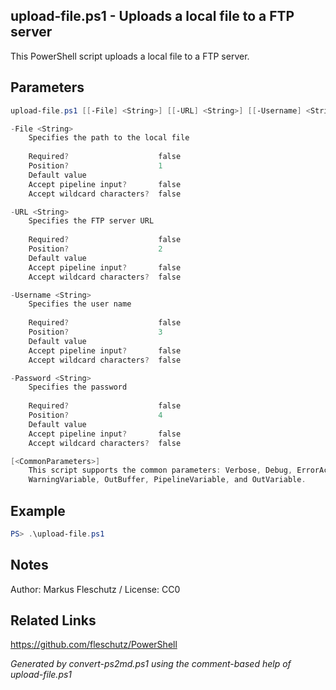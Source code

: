 ## upload-file.ps1 - Uploads a local file to a FTP server

This PowerShell script uploads a local file to a FTP server.

## Parameters
```powershell
upload-file.ps1 [[-File] <String>] [[-URL] <String>] [[-Username] <String>] [[-Password] <String>] [<CommonParameters>]

-File <String>
    Specifies the path to the local file
    
    Required?                    false
    Position?                    1
    Default value                
    Accept pipeline input?       false
    Accept wildcard characters?  false

-URL <String>
    Specifies the FTP server URL
    
    Required?                    false
    Position?                    2
    Default value                
    Accept pipeline input?       false
    Accept wildcard characters?  false

-Username <String>
    Specifies the user name
    
    Required?                    false
    Position?                    3
    Default value                
    Accept pipeline input?       false
    Accept wildcard characters?  false

-Password <String>
    Specifies the password
    
    Required?                    false
    Position?                    4
    Default value                
    Accept pipeline input?       false
    Accept wildcard characters?  false

[<CommonParameters>]
    This script supports the common parameters: Verbose, Debug, ErrorAction, ErrorVariable, WarningAction, 
    WarningVariable, OutBuffer, PipelineVariable, and OutVariable.
```

## Example
```powershell
PS> .\upload-file.ps1

```

## Notes
Author: Markus Fleschutz / License: CC0

## Related Links
https://github.com/fleschutz/PowerShell

*Generated by convert-ps2md.ps1 using the comment-based help of upload-file.ps1*
